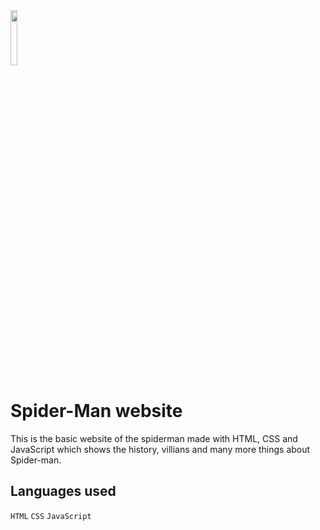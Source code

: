 
<img src="https://github.com/PrasadP27/SpiderMan/assets/157368807/b2473be1-b2ae-4086-bafb-d74d57189334" width="15%"> 

# Spider-Man website 

This is the basic website of the spiderman made with HTML, CSS and JavaScript which shows the history, villians and many more things about Spider-man.

## Languages used

`HTML` `CSS` `JavaScript`

